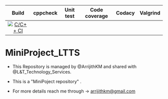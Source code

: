 |Build|cppcheck|Unit test|Code coverage|Codacy|Valgrind|
|:--:|:--:|:--:|:--:|:--:|:--:|
|[![C/C++ CI](https://github.com/ArrijithKM/MiniProject_LTTS/actions/workflows/c-cpp.yml/badge.svg)](https://github.com/ArrijithKM/MiniProject_LTTS/actions/workflows/c-cpp.yml)|


# MiniProject_LTTS

* This Repository is managed by @ArrijithKM and shared with @L&T_Technology_Services.
* This is a "MiniPoject repository" .

* For more details reach me through -> arrijithkm@gmail.com
